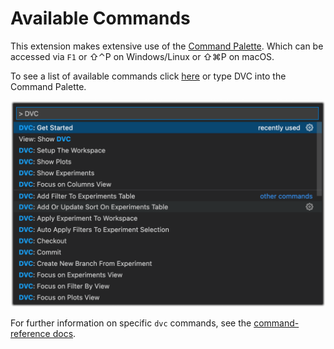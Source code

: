 # Available Commands

This extension makes extensive use of the
[Command Palette](https://code.visualstudio.com/docs/getstarted/userinterface#_command-palette).
Which can be accessed via `F1` or ⇧⌃P on Windows/Linux or ⇧⌘P on macOS.

To see a list of available commands click [here](command:dvc.showCommands) or
type DVC into the Command Palette.

<p align="center">
  <img src="images/available-commands-command-palette.png"
       alt="DVC Command Palette" />
</p>

For further information on specific `dvc` commands, see the
[command-reference docs](https://dvc.org/doc/command-reference).
